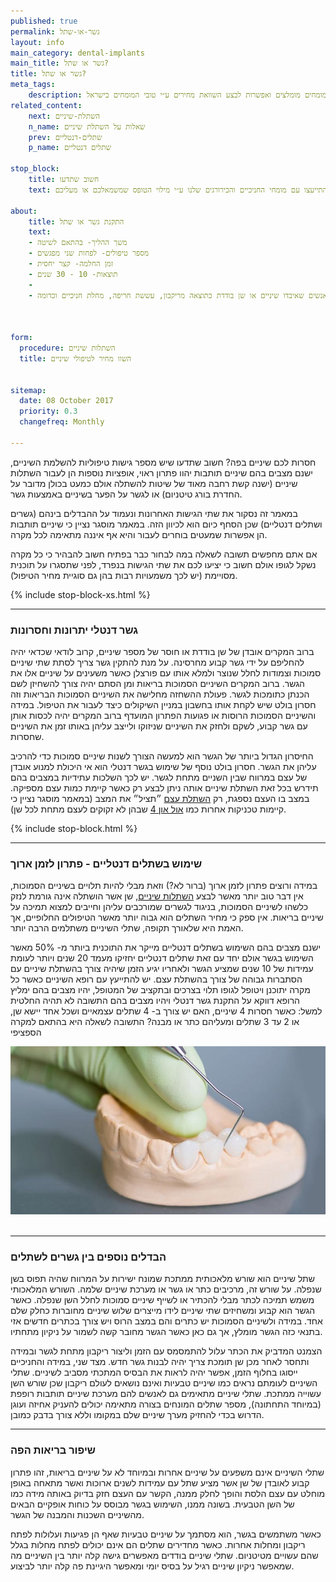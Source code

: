 ```yaml
---
published: true
permalink: גשר-או-שתל
layout: info
main_category: dental-implants
main_title: גשר או שתל?
title: גשר או שתל?
meta_tags:
    description: איך תדעו אם כדאי לעשות גשר דנטלי או לעבור השתלת שיניים? כנסו, כל התשובות בפנים וגם מחירון טיפולי שיניים עדכני, מומחים מומלצים ואפשרות לבצע השוואת מחירים ע״י טובי המומחים בישראל.
related_content:
    next: השתלת-שיניים
    n_name: שאלות על השתלת שיניים
    prev: שתלים-דנטליים
    p_name: שתלים דנטליים

stop_block: 
    title: חשוב שתדעו
    text: חסרות לכם מספר שיניים בלסת? מעוניינים להחזיר את היכולת לאכול ולחייך ללא כל מגבלה? השתלת שיניים או גשרים דנטליים זה הפתרון בשבילכם! חשוב רק שתעברו את ההליך ע״י כירורגים מנוסים ולא אצל רופאי שיניים כלליים, התייעצו עם מומחי החניכיים והכירורגים שלנו ע״י מילוי הטופס שמשמאלכם או מעליכם.
    
about:
    title: התקנת גשר או שתל
    text: 
    - משך ההליך- בהתאם לשיטה
    - מספר טיפולים- לפחות שני מפגשים
    - זמן החלמה- קצר יחסית
    - תוצאות- 10 - 30 שנים
    - 
    - השתלת שיניים וגשרים מתאימה לאנשים שאיבדו שיניים או שן בודדת כתוצאה מריקבון, עששת חריפה, מחלת חניכיים וכדומה.

   

form:
  procedure: השתלות שיניים
  title: השוו מחיר לטיפולי שיניים

  
sitemap: 
  date: 08 October 2017
  priority: 0.3
  changefreq: Monthly

---
```

חסרות לכם שיניים בפה? חשוב שתדעו שיש מספר גישות טיפוליות להשלמת השיניים, ישנם מצבים בהם שיניים תותבות יהוו פתרון ראוי, אופציות נוספות הן לעבור השתלות שיניים (ישנה קשת רחבה מאוד של שיטות להשתלה אולם כמעט בכולן מדובר על החדרת בורג טיטניום) או לגשר על הפער בשיניים באמצעות גשר.

במאמר זה נסקור את שתי הגישות האחרונות ונעמוד על ההבדלים בינהם (גשרים ושתלים דנטליים) שכן הסחף כיום הוא לכיוון הזה. במאמר מוסגר נציין כי שיניים תותבות הן אפשרות שמעטים בוחרים לעבור והיא אף איננה מתאימה לכל מקרה.

אם אתם מחפשים תשובה לשאלה במה לבחור כבר בפתיח חשוב להבהיר כי כל מקרה נשקל לגופו אולם חשוב כי יציעו לכם את שתי הגישות בנפרד, לפני שתסגרו על תוכנית מסויימת (יש לכך משמעויות רבות בהן גם סוגיית מחיר הטיפול).

 {% include stop-block-xs.html %}  

- - - - - -

###  גשר דנטלי יתרונות וחסרונות

ברוב המקרים אובדן של שן בודדת או חוסר של מספר שיניים, קרוב לודאי שכדאי יהיה להחליפם על ידי גשר קבוע מחרסינה. על מנת להתקין גשר צריך לסתת שתי שיניים סמוכות וצמודות לחלל שנוצר ולמלא אותו עם פורצלן כאשר משעינים על שיניים אלו את הגשר. ברוב המקרים השיניים הסמוכות בריאות ומן הסתם יהיה צורך להשחיזן לשם הכנתן כתומכות לגשר. פעולת ההשחזה מחלישה את השיניים הסמוכות הבריאות וזה חסרון בולט שיש לקחת אותו בחשבון במניין השיקולים כיצד לעבור את הטיפול. במידה והשיניים הסמוכות הרוסות או פגועות הפתרון המועדף ברוב המקרים יהיה לכסות אותן עם גשר קבוע, לשקם ולחזק את השיניים שניזוקו ולייצב עליהן באותו זמן את השיניים שחסרות. 

החיסרון הגדול ביותר של הגשר הוא למעשה הצורך לשנות שיניים סמוכות כדי להרכיב עליהן את הגשר. חסרון בולט נוסף של שימוש בגשר דנטלי הוא אי היכולת למנוע אובדן של עצם במרווח שבין השניים מתחת לגשר. יש לכך השלכות עתידיות במצבים בהם תידרש בכל זאת השתלת שיניים אותה ניתן לבצע רק כאשר קיימת כמות עצם מספיקה. במצב בו העצם נספגת, רק [השתלת עצם](/השתלת-עצם-בפה) ״תציל״ את המצב (במאמר מוסגר נציין כי קיימות טכניקות אחרות כמו [אול און 4](/אול-און-4) שבהן לא זקוקים לעצם מתחת לכל שן).

 {% include stop-block.html %}  

- - - - - -

###  שימוש בשתלים דנטליים - פתרון לזמן ארוך

במידה ורוצים פתרון לזמן ארוך (ברור לא?) וזאת מבלי להיות תלויים בשיניים הסמוכות, אין דבר טוב יותר מאשר לבצע [השתלות שיניים](/השתלות-שיניים), שן אשר הושתלה אינה גורמת לנזק כלשהו לשיניים הסמוכות, בניגוד לגשרים שמורכבים עליהן וחייבים למצוא תמיכה על שיניים בריאות. אין ספק כי מחיר השתלים הוא גבוה יותר מאשר הטיפולים החלופיים, אך האמת היא שלאורך תקופה, שתלי השיניים משתלמים הרבה יותר. 

ישנם מצבים בהם השימוש בשתלים דנטליים מייקר את התוכנית ביותר מ- 50% מאשר השימוש בגשר אולם יחד עם זאת שתלים דנטליים יחזיקו מעמד 20 שנים ויותר לעומת עמידות של 10 שנים שמציע הגשר ולאחריו יגיע הזמן שיהיה צורך בהשתלת שיניים עם הסתברות גבוהה של צורך בהשתלת עצם. יש להתייעץ עם רופא השיניים כאשר כל מקרה יתוכנן ויטופל לגופו תלוי בצרכים ובתקציב של המטופל, יהיו מצבים בהם ימליץ הרופא דווקא על התקנת גשר דנטלי ויהיו מצבים בהם התשובה לא תהיה החלטית למשל: כאשר חסרות 4 שיניים, האם יש צורך ב- 4 שתלים עצמאיים ושכל אחד יישא שן, או 2 עד 3 שתלים ומעליהם כתר או מבנה? התשובה לשאלה היא בהתאם למקרה הספציפי


 ![{{ page.title }}](/images/articles/dental-crowns.jpg)  

- - - - - -

###  הבדלים נוספים בין גשרים לשתלים

שתל שיניים הוא שורש מלאכותית ממתכת שמונח ישירות על המרווח שהיה תפוס בשן שנפלה. על שורש זה, מרכיבים כתר או גשר או מערכת שיניים שלמה. השורש המלאכותי משמש תמיכה לכתר מבלי להכתיר או לשייף שיניים סמוכות לחלל השן שנפלה. כאשר הגשר הוא קבוע ומשחיזים שתי שיניים לידו מייצרים שלוש שיניים מחוברות כחלק שלם אחד. במידה ולשיניים הסמוכות יש כתרים והם במצב הרוס ויש צורך בכתרים חדשים אזי בתנאי כזה הגשר מומלץ, אך גם כאן כאשר הגשר מחובר קשה לשמור על ניקיון מתחתיו. 

הצמנט המדביק את הכתר עלול להתמסמס עם הזמן וליצור ריקבון מתחת לגשר ובמידה ותחסר לאחר מכן שן תומכת צריך יהיה לבנות גשר חדש. מצד שני, במידה והחניכיים ייסוגו בחלוף הזמן, אפשר יהיה לראות את הבסיס המתכתי מסביב לשיניים. שתלי השיניים לעומתם נראים כמו שיניים טבעיות ואינם נושאים לעולם ריקבון שכן שורש השן עשוייה ממתכת. שתלי שיניים מתאימים גם לאנשים להם מערכת שיניים תותבות רופפת (במיוחד התחתונה), מספר שתלים המונחים בצורה מתאימה יכולים להעניק אחיזה ועוגן הדרוש בכדי להחזיק מערך שיניים שלם במקומו וללא צורך בדבק כמובן.
- - - - - -

###  שיפור בריאות הפה

שתלי השיניים אינם משפעים על שיניים אחרות ובמיוחד לא על שיניים בריאות, זהו פתרון קבוע לאובדן של שן אשר מציע שתל עם עמידות לשנים ארוכות ואשר מתאחה באופן מוחלט עם עצם הלסת והופך לחלק ממנה, הקשר עם העצם חזק בדיוק באותה מידה כמו של השן הטבעית. בשונה ממנו, השימוש בגשר מבוסס על כוחות אופקיים הבאים מהשיניים השכנות והמבנה של הגשר.

כאשר משתמשים בגשר, הוא מסתמך על שיניים טבעיות שאף הן פגיעות ועלולות לפתח ריקבון ומחלות אחרות. כאשר מחדירים שתלים הם אינם יכולים לפתח מחלות בגלל שהם עשויים מטיטניום. שתלי שיניים בודדים מאפשרים גישה קלה יותר בין השיניים מה שמאפשר ניקיון שיניים רגיל על בסיס יומי ומאפשר היגיינת פה קלה יותר לביצוע.